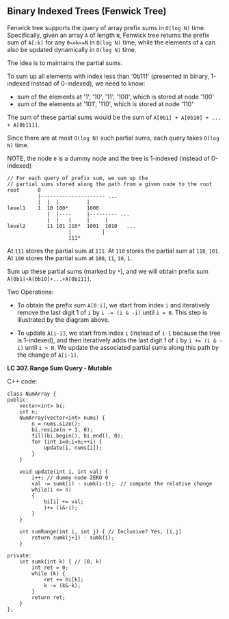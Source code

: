 ## Binary Indexed Trees (Fenwick Tree)

Fenwick tree supports the query of array prefix sums in `O(log N)` time. Specifically, given an array `A` of length `N`, Fenwick tree returns the prefix sum of `A[:k]` for any `0<=k<=N` in `O(log N)` time, while the elements of `A` can also be updated dynamically in `O(log N)` time. 

The idea is to maintains the partial sums.

To sum up all elements with index less than '0b111' (presented in binary, 1-indexed instead of 0-indexed), we need to know:
* sum of the elements at '1', '10', '11', '100', which is stored at node '100'
* sum of the elements at '101', '110', which is stored at node '110'

The sum of these partial sums would be the sum of `A[0b1] + A[0b10] + ... + A[0b111]`. 

Since there are at most `O(log N)` such partial sums, each query takes `O(log N)` time.

NOTE, the node `0` is a dummy node and the tree is 1-indexed (instead of 0-indexed)

```
// For each query of prefix sum, we sum up the 
// partial sums stored along the path from a given node to the root
root      0
          |--------------------- ...
          |  |  |         |
level1    1  10 100*      1000          
             |  |----     |--------- ...
             |  |   |     |     |
level2       11 101 110*  1001  1010   ...
                    |          |
                    111*
```
At `111` stores the partial sum at `111`.
At `110` stores the partial sum at `110`, `101`.
At `100` stores the partial sum at `100`, `11`, `10`, `1`.

Sum up these partial sums (marked by `*`), and we will obtain prefix sum `A[0b1]+A[0b10]+...+A[0b111]`.

Two Operations:

* To obtain the prefix sum `A[0:i]`, we start from index `i` and iteratively remove the last digit 1 of `i` by `i -= (i & -i)` until `i = 0`. This step is illustrated by the diagram above.

* To update `A[i-1]`, we start from index `i` (instead of `i-1` because the tree is 1-indexed), and then iteratively adds the last digit 1 of `i` by `i += (i & -i)` until `i > N`. We update the associated partial sums along this path by the change of `A[i-1]`.

**LC 307. Range Sum Query - Mutable**

C++ code: 
```
class NumArray {
public:
    vector<int> bi;
    int n;
    NumArray(vector<int> nums) {
        n = nums.size();
        bi.resize(n + 1, 0);
        fill(bi.begin(), bi.end(), 0);
        for (int i=0;i<n;++i) {
            update(i, nums[i]);
        }
    }
    
    void update(int i, int val) {
        i++; // dummy node ZERO 0
        val -= sumk(i) - sumk(i-1);  // compute the relative change
        while(i <= n)
        {
            bi[i] += val;
            i+= (i&-i);
        }
    }
    
    int sumRange(int i, int j) { // Inclusive? Yes, [i,j]
        return sumk(j+1) - sumk(i);
    }
    
private:
    int sumk(int k) { // [0, k)
        int ret = 0;
        while (k) {
            ret += bi[k];
            k -= (k&-k);
        }
        return ret;
    }
};
```
